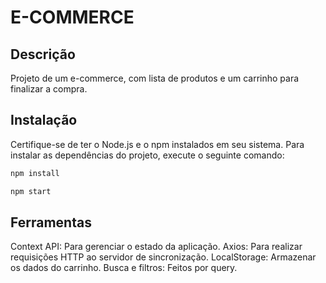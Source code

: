 # E-COMMERCE

## Descrição
Projeto de um e-commerce, com lista de produtos e um carrinho para finalizar a compra.


## Instalação
Certifique-se de ter o Node.js e o npm instalados em seu sistema. Para instalar as dependências do projeto, execute o seguinte comando:

```bash
npm install

npm start
```

## Ferramentas
Context API: Para gerenciar o estado da aplicação.
Axios: Para realizar requisições HTTP ao servidor de sincronização.
LocalStorage: Armazenar os dados do carrinho.
Busca e filtros: Feitos por query.
